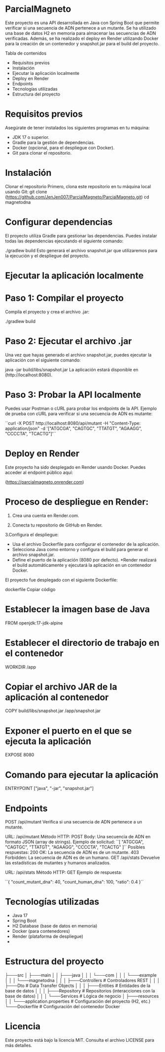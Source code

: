 # ParcialMagneto
Este proyecto es una API desarrollada en Java con Spring Boot que permite verificar si una secuencia de ADN pertenece a un mutante. Se ha utilizado una base de datos H2 en memoria para almacenar las secuencias de ADN verificadas. Además, se ha realizado el deploy en Render utilizando Docker para la creación de un contenedor y snapshot.jar para el build del proyecto.

Tabla de contenidos
* Requisitos previos
* Instalación
* Ejecutar la aplicación localmente
* Deploy en Render
* Endpoints
* Tecnologías utilizadas
* Estructura del proyecto

# Requisitos previos
Asegúrate de tener instalados los siguientes programas en tu máquina:

* JDK 17 o superior.
* Gradle para la gestión de dependencias.
* Docker (opcional, para el despliegue con Docker).
* Git para clonar el repositorio.
# Instalación
Clonar el repositorio
Primero, clona este repositorio en tu máquina local usando Git:
git clone (https://github.com/JenJen007/ParcialMagneto/ParcialMagneto.git)
cd magnetodna

# Configurar dependencias
El proyecto utiliza Gradle para gestionar las dependencias. Puedes instalar todas las dependencias ejecutando el siguiente comando:


./gradlew build
Esto generará el archivo snapshot.jar que utilizaremos para la ejecución y el despliegue del proyecto.

# Ejecutar la aplicación localmente
# Paso 1: Compilar el proyecto
Compila el proyecto y crea el archivo .jar:

./gradlew build
# Paso 2: Ejecutar el archivo .jar
Una vez que hayas generado el archivo snapshot.jar, puedes ejecutar la aplicación con el siguiente comando:

java -jar build/libs/snapshot.jar
La aplicación estará disponible en (http://localhost:8080).

# Paso 3: Probar la API localmente
Puedes usar Postman o cURL para probar los endpoints de la API. Ejemplo de prueba con cURL para verificar si una secuencia de ADN es mutante:

``curl -X POST http://localhost:8080/api/mutant -H "Content-Type: application/json" -d '["ATGCGA", "CAGTGC", "TTATGT", "AGAAGG", "CCCCTA", "TCACTG"]'´´
# Deploy en Render
Este proyecto ha sido desplegado en Render usando Docker. Puedes acceder al endpoint público aquí:

(https://parcialmagneto.onrender.com)

# Proceso de despliegue en Render:
1. Crea una cuenta en Render.com.

2. Conecta tu repositorio de GitHub en Render.

3.Configura el despliegue:

* Usa el archivo Dockerfile para configurar el contenedor de la aplicación.
* Selecciona Java como entorno y configura el build para generar el archivo snapshot.jar.
* Define el puerto de la aplicación (8080 por defecto).
 *Render realizará el build automáticamente y ejecutará la aplicación en un contenedor Docker.

El proyecto fue desplegado con el siguiente Dockerfile:

dockerfile
Copiar código
# Establecer la imagen base de Java
FROM openjdk:17-jdk-alpine

# Establecer el directorio de trabajo en el contenedor
WORKDIR /app

# Copiar el archivo JAR de la aplicación al contenedor
COPY build/libs/snapshot.jar /app/snapshot.jar


# Exponer el puerto en el que se ejecuta la aplicación
EXPOSE 8080

# Comando para ejecutar la aplicación
ENTRYPOINT ["java", "-jar", "snapshot.jar"]

# Endpoints
POST /api/mutant
Verifica si una secuencia de ADN pertenece a un mutante.

URL: /api/mutant
Método HTTP: POST
Body: Una secuencia de ADN en formato JSON (array de strings).
Ejemplo de solicitud:
``[
  "ATGCGA",
  "CAGTGC",
  "TTATGT",
  "AGAAGG",
  "CCCCTA",
  "TCACTG"
]´´
Posibles respuestas:
200 OK: La secuencia de ADN es de un mutante.
403 Forbidden: La secuencia de ADN es de un humano.
GET /api/stats
Devuelve las estadísticas de mutantes y humanos analizados.

URL: /api/stats
Método HTTP: GET
Ejemplo de respuesta:

``{
  "count_mutant_dna": 40,
  "count_human_dna": 100,
  "ratio": 0.4
}´´
# Tecnologías utilizadas
* Java 17
* Spring Boot
* H2 Database (base de datos en memoria)
* Docker (para contenedores)
* Render (plataforma de despliegue)
* 
# Estructura del proyecto

├───src
│   ├───main
│   │   ├───java
│   │   │   └───com
│   │   │       └───example
│   │   │           └───magnetodna
│   │   │               ├───Controllers   # Controladores REST
│   │   │               ├───Dto           # Data Transfer Objects
│   │   │               ├───Entities      # Entidades de la base de datos
│   │   │               ├───Repository    # Repositorios (interacciones con la base de datos)
│   │   │               └───Services      # Lógica de negocio
│   ├───resources
│   │   └───application.properties        # Configuración del proyecto (H2, etc.)
└───Dockerfile                            # Configuración del contenedor Docker
# Licencia
Este proyecto está bajo la licencia MIT. Consulta el archivo LICENSE para más detalles.

